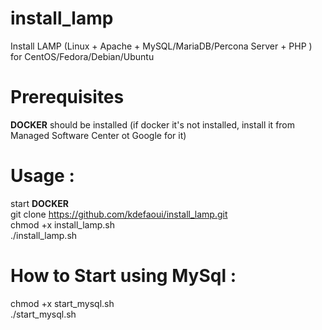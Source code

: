 # install_lamp
Install LAMP (Linux + Apache + MySQL/MariaDB/Percona Server + PHP ) for CentOS/Fedora/Debian/Ubuntu
# Prerequisites
<b>DOCKER</b> should be installed (if docker it's not installed, install it from Managed Software Center ot Google for it)
# Usage :
start <b>DOCKER</b><br />
git clone https://github.com/kdefaoui/install_lamp.git<br />
chmod +x install_lamp.sh<br />
./install_lamp.sh
# How to Start using MySql :
chmod +x start_mysql.sh<br />
./start_mysql.sh

